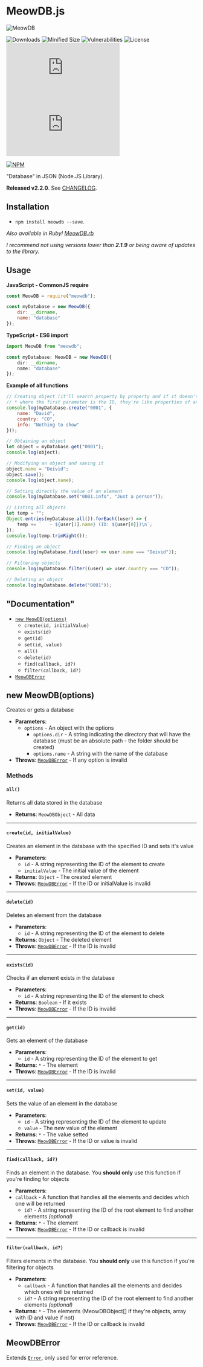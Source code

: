 # MeowDB.js
![MeowDB](https://i.imgur.com/cC7AZ18.png)

![Downloads](https://img.shields.io/npm/dt/meowdb)  ![Minified Size](https://img.shields.io/bundlephobia/min/meowdb) ![Vulnerabilities](https://img.shields.io/snyk/vulnerabilities/npm/meowdb) ![License](https://img.shields.io/npm/l/meowdb) ![Last Commit](https://img.shields.io/github/last-commit/Drylozu/MeowDB.js) ![GitHub Repo stars](https://img.shields.io/github/stars/Drylozu/MeowDB.js?style=social)

[![NPM](https://nodei.co/npm/meowdb.png?downloads=true&downloadRank=true&stars=true)](https://nodei.co/npm/meowdb/)

"Database" in JSON (Node.JS Library).

**Released v2.2.0**. See [CHANGELOG](https://github.com/Drylozu/MeowDB.js/blob/master/CHANGELOG.md).


## Installation
- `npm install meowdb --save`.

_Also available in Ruby! [MeowDB.rb](https://rubygems.org/gems/meowdb)_

_I recommend not using versions lower than **2.1.9** or being aware of updates to the library._


## Usage
**JavaScript - CommonJS require**
```js
const MeowDB = require("meowdb");

const myDatabase = new MeowDB({
    dir: __dirname,
    name: "database"
});
```

**TypeScript - ES6 import**
```ts
import MeowDB from "meowdb";

const myDatabase: MeowDB = new MeowDB({
    dir: __dirname,
    name: "database"
});
```

**Example of all functions**
```js
// Creating object (it'll search property by property and if it doesn't exist, it'll create it otherwise it'll not modify the current information~)
// * where the first parameter is the ID, they're like properties of an object (same thing in most functions)
console.log(myDatabase.create("0001", {
    name: "David",
    country: "CO",
    info: "Nothing to show"
}));

// Obtaining an object
let object = myDatabase.get("0001");
console.log(object);

// Modifying an object and saving it
object.name = "Deivid";
object.save();
console.log(object.name);

// Setting directly the value of an element
console.log(myDatabase.set("0001.info", "Just a person"));

// Listing all objects
let temp = "";
Object.entries(myDatabase.all()).forEach((user) => {
    temp += `   - ${user[1].name} (ID: ${user[0]})\n`;
});
console.log(temp.trimRight());

// Finding an object
console.log(myDatabase.find((user) => user.name === "Deivid"));

// Filtering objects
console.log(myDatabase.filter((user) => user.country === "CO"));

// Deleting an object
console.log(myDatabase.delete("0001"));
```

## "Documentation"
- [`new MeowDB(options)`](#new-meowdboptions)
    - `create(id, initialValue)`
    - `exists(id)`
    - `get(id)`
    - `set(id, value)`
    - `all()`
    - `delete(id)`
    - `find(callback, id?)`
    - `filter(callback, id?)`
- [`MeowDBError`](#meowdberror)


## new MeowDB(options)
Creates or gets a database
- **Parameters**:
    - `options` - An object with the options
        - `options.dir` - A string indicating the directory that will have the database (must be an absolute path - the folder should be created)
        - `options.name` - A string with the name of the database
- **Throws**: [`MeowDBError`](#meowdberror) - If any option is invalid


### Methods
#### `all()`
Returns all data stored in the database
- **Returns**: `MeowDBObject` - All data
<hr>

#### `create(id, initialValue)`
Creates an element in the database with the specified ID and sets it's value
- **Parameters**:
    - `id` - A string representing the ID of the element to create
    - `initialValue` - The initial value of the element
- **Returns**: `Object` - The created element
- **Throws**: [`MeowDBError`](#meowdberror) - If the ID or initialValue is invalid
<hr>

#### `delete(id)`
Deletes an element from the database
- **Parameters**:
    - `id` - A string representing the ID of the element to delete
- **Returns**: `Object` - The deleted element
- **Throws**: [`MeowDBError`](#meowdberror) - If the ID is invalid
<hr>

#### `exists(id)`
Checks if an element exists in the database
- **Parameters**:
    - `id` - A string representing the ID of the element to check
- **Returns**: `Boolean` - If it exists
- **Throws**: [`MeowDBError`](#meowdberror) - If the ID is invalid
<hr>

#### `get(id)`
Gets an element of the database
- **Parameters**:
    - `id` - A string representing the ID of the element to get
- **Returns**: `*` - The element
- **Throws**: [`MeowDBError`](#meowdberror) - If the ID is invalid
<hr>

#### `set(id, value)`
Sets the value of an element in the database
- **Parameters**:
    - `id` - A string representing the ID of the element to update
    - `value` - The new value of the element
- **Returns**: `*` - The value setted
- **Throws**: [`MeowDBError`](#meowdberror) - If the ID or value is invalid
<hr>

#### `find(callback, id?)`
Finds an element in the database.
You __should only__ use this function if you're finding for objects
- **Parameters**:
- `callback` - A function that handles all the elements and decides which one will be returned
    - `id?` - A string representing the ID of the root element to find another elements _(optional)_
- **Returns**: `*` - The element
- **Throws**: [`MeowDBError`](#meowdberror) - If the ID or callback is invalid
<hr>

#### `filter(callback, id?)`
Filters elements in the database.
You __should only__ use this function if you're filtering for objects
- **Parameters**:
    - `callback` - A function that handles all the elements and decides which ones will be returned
    - `id?` - A string representing the ID of the root element to find another elements _(optional)_
- **Returns**: `*` - The elements (MeowDBObject[] if they're objects, array with ID and value if not)
- **Throws**: [`MeowDBError`](#meowdberror) - If the ID or callback is invalid


## MeowDBError
Extends [`Error`](https://developer.mozilla.org/en-US/docs/Web/JavaScript/Reference/Global_Objects/Error), only used for error reference.